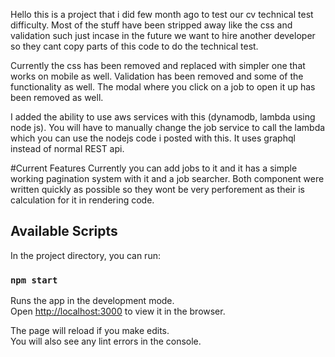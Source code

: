 Hello this is a project that i did few month ago to test our cv technical test difficulty. Most of the stuff have been stripped away like the css and validation such just incase in the future we want to hire another developer so they cant copy parts of this code to do the technical test. 

Currently the css has been removed and replaced with simpler one that works on mobile as well. Validation has been removed and some of the functionality as well. The modal where you click on a job to open it up has been removed as well.

I added the ability to use aws services with this (dynamodb, lambda using node js). You will have to manually change the job service to call the lambda which you can use the nodejs code i posted with this. It uses graphql instead of normal REST api.

#Current Features
Currently you can add jobs to it and it has a simple working pagination system with it and a job searcher. Both component were written quickly as possible so they wont be very perforement as their is calculation for it in rendering code.

## Available Scripts

In the project directory, you can run:

### `npm start`

Runs the app in the development mode.<br>
Open [http://localhost:3000](http://localhost:3000) to view it in the browser.

The page will reload if you make edits.<br>
You will also see any lint errors in the console.

